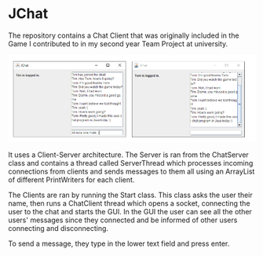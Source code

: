 # JChat

The repository contains a Chat Client that was originally included in the Game I contributed to in my second year Team Project at university.  

![](https://github.com/NatRavenhill/JChat/blob/master/chat2.PNG)

It uses a Client-Server architecture. The Server is ran from the ChatServer class and contains a thread called ServerThread which processes incoming connections from clients and sends messages to them all using an ArrayList of different PrintWriters for each client.  

The Clients are ran by running the Start class. This class asks the user their name, then runs a ChatClient thread which opens a socket, connecting the user to the chat and starts the GUI. In the GUI the user can see all the other users' messages since they connected and be informed of other users connecting and disconnecting.  

To send a message, they type in the lower text field and press enter.  
